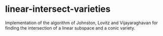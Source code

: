 # linear-intersect-varieties
Implementation of the algorithm of Johnston, Lovitz and Vijayaraghavan for finding the intersection of a linear subspace and a conic variety. 
